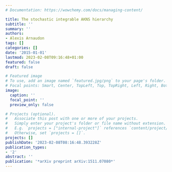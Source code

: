 ```yaml
---
# Documentation: https://wowchemy.com/docs/managing-content/

title: The stochastic integrable AKNS hierarchy
subtitle: ''
summary: ''
authors:
- Alexis Arnaudon
tags: []
categories: []
date: '2015-01-01'
lastmod: 2023-02-08T09:16:48+01:00
featured: false
draft: false

# Featured image
# To use, add an image named `featured.jpg/png` to your page's folder.
# Focal points: Smart, Center, TopLeft, Top, TopRight, Left, Right, BottomLeft, Bottom, BottomRight.
image:
  caption: ''
  focal_point: ''
  preview_only: false

# Projects (optional).
#   Associate this post with one or more of your projects.
#   Simply enter your project's folder or file name without extension.
#   E.g. `projects = ["internal-project"]` references `content/project/deep-learning/index.md`.
#   Otherwise, set `projects = []`.
projects: []
publishDate: '2023-02-08T08:16:48.393228Z'
publication_types:
- '2'
abstract: ''
publication: '*arXiv preprint arXiv:1511.07080*'
---
```

